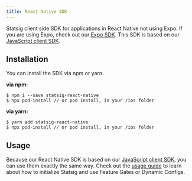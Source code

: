 ```yaml
---
title: React Native SDK
---
```


Statsig client side SDK for applications in React Native not using Expo. If you are using Expo, check out our [Expo SDK](./reactNativeExpoSDK). This SDK is based on our [JavaScript client SDK](https://github.com/statsig-io/js-client).

## Installation

You can install the SDK via npm or yarn.

**via npm:**

```shell
$ npm i --save statsig-react-native
$ npx pod-install // or pod install, in your /ios folder
```

**via yarn:**

```shell
$ yarn add statsig-react-native
$ npx pod-install // or pod install, in your /ios folder
```

## Usage
Because our React Native SDK is based on our [JavaScript client SDK](./jsClientSDK), you can use them exactly the same way. Check out the [usage guide](./jsClientSDK#initialize) to learn about how to initialize Statsig and use Feature Gates or Dynamic Configs.

